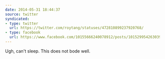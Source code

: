 ```yaml
---
date: 2014-05-31 18:44:37
source: twitter
syndicated:
- type: twitter
  url: https://twitter.com/roytang/statuses/472810899237920768/
- type: facebook
  url: https://www.facebook.com/10155666240078912/posts/10152995426303912
---
```


Ugh, can't sleep. This does not bode well.